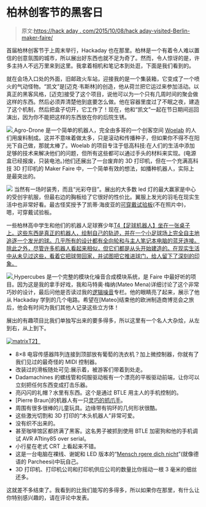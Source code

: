 # 柏林创客节的黑客日

> 原文:[https://hack aday . com/2015/10/08/hack aday-visited-Berlin-maker-faire/](https://hackaday.com/2015/10/08/hackaday-visited-berlin-maker-faire/)

首届柏林创客节于上周末举行，Hackaday 也在那里。柏林是一个有着令人难以置信的创意氛围的城市，所以展出好东西也就不足为奇了。然而，令人惊讶的是，许多主持人不远万里来到这里。我拿着相机和笔记本到处逛，下面是我们看到的。

就在会场入口处的外面，旧邮政火车站，迎接我的是一个集装箱，它变成了一个喷火的气动怪物。“凯文”是[迈克·韦斯林]的创造，他从荷兰把它运过来参加活动。以真正的黑客风格，[迈克]接受了这个项目，说他可以为一个只有几周时间的聚会做这样的东西。然后必须弄清楚他到底要怎么做。他在容器里度过了不眠之夜，建造了这个机制，然后把盒子切开，它工作了！现在，他和“凯文”一起在节日期间巡回演出，因为你不能把这样的东西放在你的后院生锈。

[![](../Images/eb65737ff233072ab56faaceb246dd83.png) ](https://hackaday.com/wp-content/uploads/2015/10/dsc00736.jpg) Agro-Drone 是一个简单的机器人，完全由多哥的一个创客空间 [Woelab](http://www.woelabo.com/) 的人们用废料制成。这并不意味着做太多，只是滚动和传播种子，但如果你不得不在阳光下自己做，那就太棒了。Woelab 的项目专注于低高科技:在人们的生活中添加足够的技术来解决他们的问题，但所有这些都可以通过手头的材料来实现。(电源盒已经报废，只装电池。)他们还展出了一台废弃的 3D 打印机，但在一个充满高科技 3D 打印机的 Maker Faire 中，一个简单有效的想法，如播种机器人，实际上是最突出的。

[![](../Images/b9b42d3766c6017dfd93438731ef4bde.png)](https://hackaday.com/wp-content/uploads/2015/10/dsc00693.jpg) 当然有一场时装秀，而且“光彩夺目”。展出的大多数 led 灯的最大赢家是中心的受创宇航服，但最右边的胸板给了它很好的性价比。翼服上发光的羽毛在现实生活中也非常好看。最古怪奖授予了凯蒂·海皮亚的[可穿戴试验板](http://katihyyppa.com/dress-to-prototype-workshop/)(不在照片中)，嗯，可穿戴试验板。

一些柏林高中学生和他们的机器人足球赛少年[T4【足球机器人】坐在一张桌子上。这些东西是真正的机器人，绘制自己的轨迹，并在一个小足球场上完全自主地追逐一个发光的球。几乎所有的设计都有全向轮和与主人笔记本电脑的蓝牙连接。除此之外，尽管许多机器人看起来相似，但它们都是从头开始建造的。在现实生活中从未见过这些，看着它把球带回家，并试图把它推进球门，给人留下了深刻的印象。](http://rcj.robocup.org/soccer.html)

[![](../Images/96f380f5a10936685dc2e125de68abb8.png) ](https://hackaday.com/wp-content/uploads/2015/10/dsc00727.jpg) Hypercubes 是一个完整的模块化噪音合成模块系统，是 Faire 中最好听的项目。因为这是我的拿手好戏，我和马特奥·梅纳(Mateo Mena)详细讨论了这个非常巧妙的设计，最后问他是否读过我的[逻辑噪音](http://hackaday.com/?s=logic+noise)专栏。他的眼睛亮了起来，展示了他从 Hackaday 学到的几个电路。希望在[Mateo]结束他的欧洲制造商博览会之旅后，他会有时间为我们其他人记录这些立方体！

展出的有趣项目比我们单独写出来的要多得多，所以这里有一个名人大杂烩，从左到右，从上到下。

[![matrix](../Images/7804a484157bbf004d766e40ae44920a.png)T2】](https://hackaday.com/wp-content/uploads/2015/10/matrix.png)

*   8×8 电容传感器阵列连接到顶部放有葡萄的洗衣机？加上微控制器，你就有了我们见过的最奇怪的 MIDI 控制器。
*   改装过的滑板随处可见:展示着，被游客们带着到处走。
*   Dadamachines 的螺线管和伺服驱动板有一个漂亮的平板驱动前端，让你可以立刻把任何东西变成打击乐器。
*   亮闪闪的礼帽？水里有东西。这个是通过 BTLE 用主人的手机控制的。
*   [Pierre Braun]的机器人有一只[灵巧的抓爪手](https://www.youtube.com/watch?v=wp52WHuhBo8)。
*   周围有很多很棒的儿童玩具。边缘带有钩环的几何形状很酷。
*   这些激光切割和 3D 打印的“木头机器人”非常可爱。
*   没有织不出来的。
*   甚至咖啡馆区都挤满了黑客。这名男子被抓到使用 BTLE 加密狗和他的手机调试 AVR ATtiny85 over serial。
*   小行星在老式 CRT 上看起来不错。
*   这是一台电脑在裸线、谢妮和 LED 版本的“[Mensch rgere dich nicht](https://en.wikipedia.org/wiki/Mensch_%C3%A4rgere_dich_nicht)”(就像德语的 Parcheesi)中玩自己。
*   3D 打印机、打印机公司和打印机供应公司的数量比你摇动一根 3 毫米的细丝还多。

这就差不多结束了。我看到的比我们能写的多得多，所以如果你在那里，有什么让你特别感兴趣的，请在评论中发表。